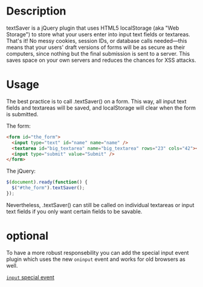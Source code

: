 Description
===========

textSaver is a jQuery plugin that uses HTML5 localStorage (aka "Web Storage") to store what your users enter into input text fields or textareas. That's it! No messy cookies, session IDs, or database calls needed—this means that your users' draft versions of forms will be as secure as their computers, since nothing but the final submission is sent to a server. This saves space on your own servers and reduces the chances for XSS attacks.

Usage
======

The best practice is to call .textSaver() on a form. This way, all input text fields and textareas will be saved, and localStorage will clear when the form is submitted.

The form:

```html
<form id="the_form">
  <input type="text" id="name" name="name" />
  <textarea id="big_textarea" name="big_textarea" rows="23" cols="42"></textarea>
  <input type="submit" value="Submit" />
</form>
```

The jQuery:

```javascript
$(document).ready(function() {
  $("#the_form").textSaver();
});
```

Nevertheless, .textSaver() can still be called on individual textareas or input text fields if you only want certain fields to be savable.

optional
========

To have a more robust responsebility you can add the special input event plugin which uses the new `oninput` event and works for old browsers as well.

[`input` special event](https://github.com/dodo/jquery-inputevent)
